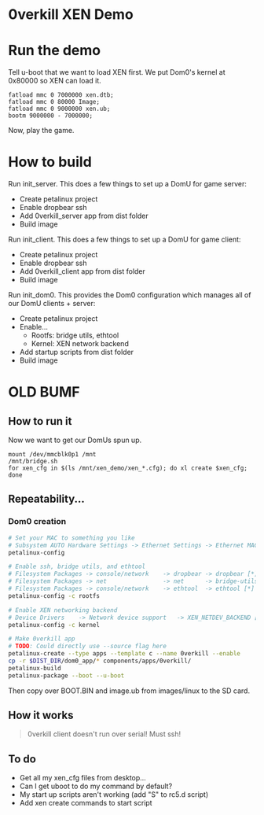# 0verkill XEN Demo

# Run the demo

Tell u-boot that we want to load XEN first.
We put Dom0's kernel at 0x80000 so XEN can load it.
```
fatload mmc 0 7000000 xen.dtb;
fatload mmc 0 80000 Image;
fatload mmc 0 9000000 xen.ub;
bootm 9000000 - 7000000;
```

Now, play the game.

# How to build

Run init_server. This does a few things to set up a DomU for game server:
 + Create petalinux project
 + Enable dropbear ssh
 + Add 0verkill_server app from dist folder
 + Build image

Run init_client. This does a few things to set up a DomU for game client:
 + Create petalinux project
 + Enable dropbear ssh
 + Add 0verkill_client app from dist folder
 + Build image

Run init_dom0. This provides the Dom0 configuration which manages all of our DomU clients + server:
 + Create petalinux project
 + Enable...
   - Rootfs: bridge utils, ethtool
   - Kernel: XEN network backend
 + Add startup scripts from dist folder
 + Build image


# OLD BUMF

## How to run it
Now we want to get our DomUs spun up.
```
mount /dev/mmcblk0p1 /mnt
/mnt/bridge.sh
for xen_cfg in $(ls /mnt/xen_demo/xen_*.cfg); do xl create $xen_cfg; done
```

## Repeatability...
### Dom0 creation

```bash
# Set your MAC to something you like
# Subsystem AUTO Hardware Settings -> Ethernet Settings -> Ethernet MAC address
petalinux-config

# Enable ssh, bridge utils, and ethtool
# Filesystem Packages -> console/network 	-> dropbear -> dropbear [*]
# Filesystem Packages -> net				-> net		-> bridge-utils [*]
# Filesystem Packages -> console/network	-> ethtool  -> ethtool [*]
petalinux-config -c rootfs

# Enable XEN networking backend
# Device Drivers	-> Network device support	-> XEN_NETDEV_BACKEND [*]
petalinux-config -c kernel

# Make 0verkill app
# TODO: Could directly use --source flag here
petalinux-create --type apps --template c --name 0verkill --enable
cp -r $DIST_DIR/dom0_app/* components/apps/0verkill/
petalinux-build
petalinux-package --boot --u-boot
```

Then copy over BOOT.BIN and image.ub from images/linux to the SD card.

## How it works

> 0verkill client doesn't run over serial! Must ssh!

## To do

 + Get all my xen_cfg files from desktop...
 + Can I get uboot to do my command by default?
 + My start up scripts aren't working (add "S" to rc5.d script)
 + Add xen create commands to start script
